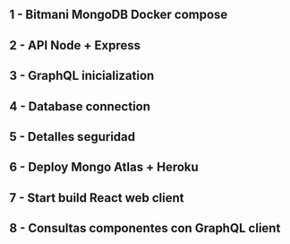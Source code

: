 
## 1 - Bitmani MongoDB Docker compose

## 2 - API Node + Express

## 3 - GraphQL inicialization

## 4 - Database connection

## 5 - Detalles seguridad

## 6 - Deploy Mongo Atlas + Heroku

## 7 - Start build React web client

## 8 - Consultas componentes con GraphQL client